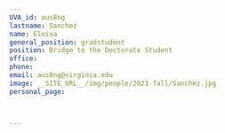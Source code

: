 ```yaml
---
UVA_id: aus8ng
lastname: Sanchez
name: Eloisa
general_position: gradstudent
position: Bridge to the Doctorate Student
office: 
phone: 
email: aus8ng@virginia.edu
image: __SITE_URL__/img/people/2021-fall/Sanchez.jpg 
personal_page:



---
```

